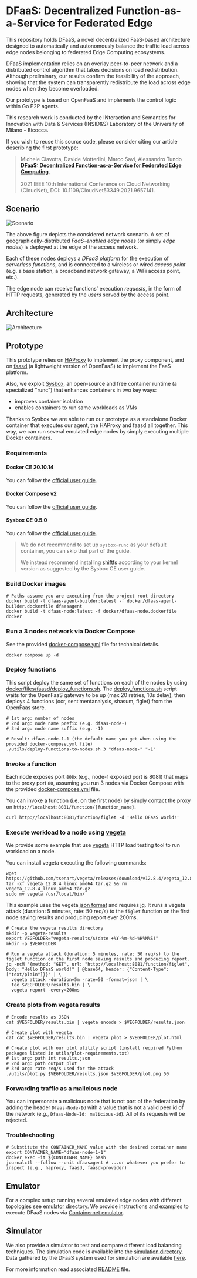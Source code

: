 # DFaaS: Decentralized Function-as-a-Service for Federated Edge 
This repository holds DFaaS, a novel decentralized FaaS-based architecture designed to automatically and autonomously balance the traffic load across edge nodes belonging to federated Edge Computing ecosystems.

DFaaS implementation relies on an overlay peer-to-peer network and a distributed control algorithm that takes decisions on load redistribution. Although preliminary, our results confirm the feasibility of the approach, showing that the system can transparently redistribute the load across edge nodes when they become overloaded.

Our prototype is based on OpenFaaS and implements the control logic within Go P2P agents.

This research work is conducted by the INteraction and SemantIcs for Innovation with Data & Services (INSID&S) Laboratory of the University of Milano - Bicocca.

If you wish to reuse this source code, please consider citing our article describing the first prototype:

> Michele Ciavotta, Davide Motterlini, Marco Savi, Alessandro Tundo <br>
> [**DFaaS: Decentralized Function-as-a-Service for Federated Edge Computing**](https://doi.org/10.1109/CloudNet53349.2021.9657141), <br>	
> 2021 IEEE 10th International Conference on Cloud Networking (CloudNet), DOI: 10.1109/CloudNet53349.2021.9657141.

## Scenario

![Scenario](images/Scenario-crop.png)

The above figure depicts the considered network scenario. A set of geographically-distributed _FaaS-enabled edge nodes_ (or simply _edge nodes_) is deployed at the edge of the access network. 

Each of these nodes deploys a _DFaaS platform_ for the execution of _serverless functions_, and is connected to a wireless or wired _access point_ (e.g. a base station, a broadband network gateway, a WiFi access point, etc.).

The edge node can receive functions' execution _requests_, in the form of HTTP requests, generated by the _users_ served by the access point.

## Architecture

![Architecture](images/Arch-crop.png)

## Prototype
This prototype relies on [HAProxy](https://www.haproxy.org/) to implement the proxy component,
and on [faasd](https://github.com/openfaas/faasd) (a lightweight version of OpenFaaS) to implement the FaaS platform.

Also, we exploit [Sysbox](https://github.com/nestybox/sysbox), an open-source and free container runtime
(a specialized "runc") that enhances containers in two key ways:

- improves container isolation
- enables containers to run same workloads as VMs

Thanks to Sysbox we are able to run our prototype as a standalone Docker container that executes our agent,
the HAProxy and faasd all together.
This way, we can run several emulated edge nodes by simply executing multiple Docker containers.

### Requirements

#### Docker CE 20.10.14
You can follow the [official user guide](https://docs.docker.com/engine/install/).

#### Docker Compose v2
You can follow the [official user guide](https://docs.docker.com/compose/cli-command/).

#### Sysbox CE 0.5.0

You can follow the [official user guide](https://github.com/nestybox/sysbox/blob/master/docs/user-guide/install-package.md).

> We do not recommend to set up `sysbox-runc` as your default container, you can skip that part of the guide.
> 
> We instead recommend installing [shiftfs](https://github.com/nestybox/sysbox/blob/master/docs/user-guide/install-package.md#installing-shiftfs)
> according to your kernel version as suggested by the Sysbox CE user guide.

### Build Docker images

```shell
# Paths assume you are executing from the project root directory
docker build -t dfaas-agent-builder:latest -f docker/dfaas-agent-builder.dockerfile dfaasagent
docker build -t dfaas-node:latest -f docker/dfaas-node.dockerfile docker
```

### Run a 3 nodes network via Docker Compose
See the provided [docker-compose.yml](docker-compose.yml) file for technical details.
```shell
docker compose up -d
```

### Deploy functions
This script deploy the same set of functions on each of the nodes by using [docker/files/faasd/deploy_functions.sh](docker/files/faasd/deploy_functions.sh).
The [deploy_functions.sh](docker/files/faasd/deploy_functions.sh) script waits for the OpenFaaS gateway to be up (max 20 retries, 10s delay),
then deploys 4 functions (ocr, sentimentanalysis, shasum, figlet) from the OpenFaas store.

```shell
# 1st arg: number of nodes
# 2nd arg: node name prefix (e.g. dfaas-node-)
# 3rd arg: node name suffix (e.g. -1)

# Result: dfaas-node-1-1 (the default name you get when using the provided docker-compose.yml file)
./utils/deploy-functions-to-nodes.sh 3 "dfaas-node-" "-1"
```

### Invoke a function
Each node exposes port `808x` (e.g., node-1 exposed port is 8081) that maps to the proxy port `80`,
assuming you run 3 nodes via Docker Compose with the provided [docker-compose.yml](docker-compose.yml) file.

You can invoke a function (i.e. on the first node) by simply contact the proxy on `http://localhost:8081/function/{function_name}`.
```shell
curl http://localhost:8081/function/figlet -d 'Hello DFaaS world!'
```

### Execute workload to a node using [vegeta](https://github.com/tsenart/vegeta)
We provide some example that use [vegeta](https://github.com/tsenart/vegeta) HTTP load testing tool to run workload on a node.

You can install vegeta executing the following commands:
```shell
wget https://github.com/tsenart/vegeta/releases/download/v12.8.4/vegeta_12.8.4_linux_amd64.tar.gz
tar -xf vegeta_12.8.4_linux_amd64.tar.gz && rm vegeta_12.8.4_linux_amd64.tar.gz
sudo mv vegeta /usr/local/bin/
```

This example uses the vegeta [json format](https://github.com/tsenart/vegeta#json-format) and requires [jq](https://stedolan.github.io/jq/).
It runs a vegeta attack (duration: 5 minutes, rate: 50 req/s) to the `figlet` function on the first node saving results and producing report ever 200ms.

```shell
# Create the vegeta results directory
mkdir -p vegeta-results
export VEGFOLDER="vegeta-results/$(date +%Y-%m-%d-%H%M%S)"
mkdir -p $VEGFOLDER

# Run a vegeta attack (duration: 5 minutes, rate: 50 req/s) to the figlet function on the first node saving results and producing report.
jq -ncM '{method: "GET", url: "http://localhost:8081/function/figlet", body: "Hello DFaaS world!" | @base64, header: {"Content-Type": ["text/plain"]}}' | \
  vegeta attack -duration=5m -rate=50 -format=json | \
  tee $VEGFOLDER/results.bin | \
  vegeta report -every=200ms
```

### Create plots from vegeta results

```shell
# Encode results as JSON
cat $VEGFOLDER/results.bin | vegeta encode > $VEGFOLDER/results.json

# Create plot with vegeta
cat cat $VEGFOLDER/results.bin | vegeta plot > $VEGFOLDER/plot.html

# Create plot with our plot utility script (install required Python packages listed in utils/plot-requirements.txt)
# 1st arg: path int results.json
# 2nd arg: path output plot
# 3rd arg: rate req/s used for the attack
./utils/plot.py $VEGFOLDER/results.json $VEGFOLDER/plot.png 50
```

### Forwarding traffic as a malicious node
You can impersonate a malicious node that is not part of the federation by adding the header `Dfaas-Node-Id`
with a value that is not a valid peer id of the network (e.g., `Dfaas-Node-Id: malicious-id`).
All of its requests will be rejected.

### Troubleshooting

```shell
# Substitute the CONTAINER_NAME value with the desired container name
export CONTAINER_NAME="dfaas-node-1-1"
docker exec -it ${CONTAINER_NAME} bash
journalctl --follow --unit dfaasagent # ...or whatever you prefer to inspect (e.g., haproxy, faasd, faasd-provider)
```

## Emulator
For a complex setup running several emulated edge nodes with different topologies see [emulator directory](emulator).
We provide instructions and examples to execute DFaaS nodes via [Containernet emulator](https://containernet.github.io/).

## Simulator
We also provide a simulator to test and compare different load balancing techniques.
The simulation code is available into the [simulation directory](simulation).
Data gathered by the DFaaS system used for simulation are available [here](simulation/data).

For more information read associated [README](simulation/README.md) file.
